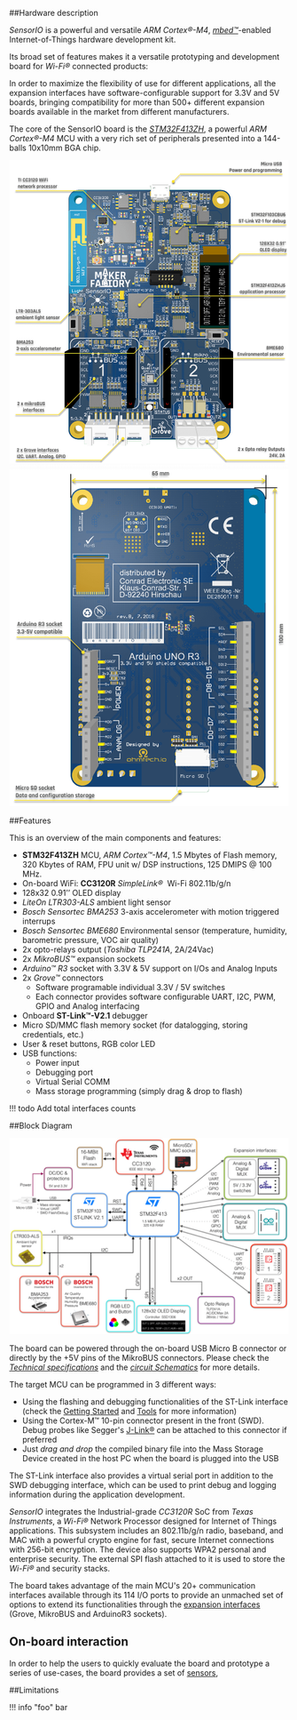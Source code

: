 ##Hardware description

*SensorIO* is a powerful and versatile *ARM Cortex&reg;-M4*, [*mbed&trade;*](https://www.mbed.com)-enabled Internet-of-Things hardware development kit.

Its broad set of features makes it a versatile prototyping and development board for *Wi-Fi&reg;* connected products:

In order to maximize the flexibility of use for different applications, all the expansion interfaces have software-configurable support for 3.3V and 5V boards, bringing compatibility for more than 500+ different expansion boards available in the market from different manufacturers.

The core of the SensorIO board is the [*STM32F413ZH*](https://www.st.com/en/microcontrollers/stm32f413zh.html), a powerful *ARM Cortex&reg;-M4* MCU with a very rich set of peripherals presented into a 144-balls 10x10mm BGA chip.

![Features Front](../../images/sensorio/SensorIO-features-front.png)
![Features back](../../images/sensorio/SensorIO-features-back.png)

##Features 

This is an overview of the main components and features:

* **STM32F413ZH** MCU, *ARM Cortex&trade;-M4*, 1.5 Mbytes of Flash memory, 320 Kbytes of RAM, FPU unit w/ DSP instructions, 125 DMIPS @ 100 MHz.
* On-board WiFi: **CC3120R** *SimpleLink®*  Wi-Fi 802.11b/g/n 
* 128x32 0.91’’ OLED display 
* *LiteOn LTR303-ALS* ambient light sensor
* *Bosch Sensortec BMA253* 3-axis accelerometer with motion triggered interrups
* *Bosch Sensortec BME680* Environmental sensor (temperature, humidity, barometric pressure, VOC air quality) 
* 2x opto-relays output (*Toshiba TLP241A*, 2A/24Vac)
* 2x *MikroBUS&trade;* expansion sockets
* *Arduino&trade; R3* socket with 3.3V & 5V support on I/Os and Analog Inputs
* 2x *Grove&trade;* connectors 
	- Software programable individual 3.3V / 5V switches
	- Each connector provides software configurable UART, I2C, PWM, GPIO and Analog interfacing
* Onboard **ST-Link&trade;-V2.1** debugger
* Micro SD/MMC flash memory socket (for datalogging, storing credentials, etc.)
* User & reset buttons, RGB color LED
* USB functions:
	- Power input
	- Debugging port
	- Virtual Serial COMM
	- Mass storage programming (simply drag & drop to flash)


!!! todo
	Add total interfaces counts

##Block Diagram

![Block Diagram](../../images/sensorio/SensorIO-block-diagrBETA.png)


The board can be powered through the on-board USB Micro B connector or directly by the +5V pins of the MikroBUS connectors. Please check the [*Technical specifications*](../datasheet) and the [*circuit Schematics*](../schematics) for more details.

The target MCU can be programmed in 3 different ways:

* Using the flashing and debugging functionalities of the ST-Link interface (check the [Getting Started](../getting-started) and [Tools](../tools) for more information)
* Using the Cortex-M&trade; 10-pin connector present in the front (SWD). Debug probes like Segger's [J-Link&reg;](https://www.segger.com/products/debug-probes/j-link/) can be attached to this connector if preferred
* Just *drag and drop* the compiled binary file into the Mass Storage Device created in the host PC when the board is plugged into the USB

The ST-Link interface also provides a virtual serial port in addition to the SWD debugging interface, which can be used to print debug and logging information during the application development.

*SensorIO* integrates the Industrial-grade *CC3120R* SoC from *Texas Instruments*, a *Wi-Fi&reg;* Network Processor designed for Internet of Things applications. This subsystem includes an 802.11b/g/n radio, baseband, and MAC with a powerful crypto engine for fast, secure Internet connections with 256-bit encryption. The device also supports WPA2 personal and enterprise security. The external SPI flash attached to it is used to store the *Wi-Fi&reg;* and security stacks.

The board takes advantage of the main MCU's 20+ communication interfaces available through its 114 I/O ports to provide an unmached set of options to extend its functionalities through the [expansion interfaces](../interfaces) (Grove, MikroBUS and ArduinoR3 sockets).

## On-board interaction

In order to help the users to quickly evaluate the board and prototype a series of use-cases, the board provides a set of [sensors](../sensors),


##Limitations

!!! info "foo"
	bar




